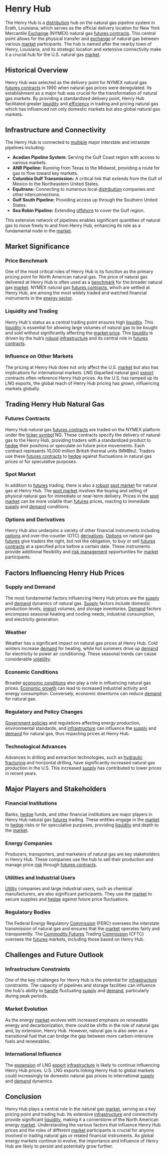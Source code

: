 # Henry Hub

The Henry Hub is a [distribution](../d/distribution.md) hub on the natural gas pipeline system in Erath, Louisiana, which serves as the official delivery location for New York Mercantile [Exchange](../e/exchange.md) (NYMEX) natural gas [futures contracts](../f/futures_contracts.md). This central point allows for the physical transfer and [exchange](../e/exchange.md) of natural gas between various [market](../m/market.md) participants. The hub is named after the nearby town of Henry, Louisiana, and its strategic location and extensive connectivity make it a crucial hub for the U.S. natural gas [market](../m/market.md).

## Historical Overview

Henry Hub was selected as the delivery point for NYMEX natural gas [futures contracts](../f/futures_contracts.md) in 1990 when natural gas prices were deregulated. Its establishment as a major hub was crucial for the transformation of natural gas markets. By providing a standardized delivery point, Henry Hub facilitated greater [liquidity](../l/liquidity.md) and [efficiency](../e/efficiency.md) in trading and pricing natural gas which has influenced not only domestic markets but also global natural gas markets.

## Infrastructure and Connectivity

The Henry Hub is connected to [multiple](../m/multiple.md) major interstate and intrastate pipelines including:

- **Acadian Pipeline System:** Serving the Gulf Coast region with access to various markets.
- **ANR Pipeline:** Running from Texas to the Midwest, providing a route for gas to flow toward key markets.
- **Columbia Gulf Transmission:** A critical link that extends from the Gulf of Mexico to the Northeastern United States.
- **Equitrans:** Connecting to numerous local [distribution](../d/distribution.md) companies and other interconnections.
- **Gulf South Pipeline:** Providing access up through the Southern United States.
- **Sea Robin Pipeline:** Extending [offshore](../o/offshore.md) to cover the Gulf region.

This extensive network of pipelines enables significant quantities of natural gas to move freely to and from Henry Hub, enhancing its role as a fundamental node in the [market](../m/market.md).

## Market Significance

### Price Benchmark

One of the most critical roles of Henry Hub is its function as the primary pricing point for North American natural gas. The price of natural gas delivered at Henry Hub is often used as a [benchmark](../b/benchmark.md) for the broader natural gas [market](../m/market.md). NYMEX natural gas [futures contracts](../f/futures_contracts.md), which are settled at Henry Hub, are among the most widely traded and watched financial instruments in the [energy sector](../e/energy_sector.md).

### Liquidity and Trading

Henry Hub's status as a central trading point ensures high [liquidity](../l/liquidity.md). This [liquidity](../l/liquidity.md) is essential for allowing large volumes of natural gas to be bought and sold without significantly affecting the [market price](../m/market_price.md). This [liquidity](../l/liquidity.md) is driven by the hub’s [robust](../r/robust.md) [infrastructure](../i/infrastructure.md) and its central role in [futures contracts](../f/futures_contracts.md).

### Influence on Other Markets

The pricing at Henry Hub does not only affect the U.S. [market](../m/market.md) but also has implications for international markets. LNG (liquefied natural gas) [export](../e/export.md) contracts often reference Henry Hub prices. As the U.S. has ramped up its LNG exports, the global reach of Henry Hub pricing has grown, influencing markets globally.

## Trading Henry Hub Natural Gas

### Futures Contracts

Henry Hub natural gas [futures contracts](../f/futures_contracts.md) are traded on the NYMEX platform under the [ticker symbol](../t/ticker_symbol.md) NG. These contracts specify the delivery of natural gas to the Henry Hub, providing traders with a standardized product to [hedge](../h/hedge.md) their positions or speculate on future price movements. Each contract represents 10,000 million British thermal units (MMBtu). Traders use these [futures contracts](../f/futures_contracts.md) to [hedge](../h/hedge.md) against fluctuations in natural gas prices or for speculative purposes.

### Spot Market

In addition to [futures](../f/futures.md) trading, there is also a [robust](../r/robust.md) [spot market](../s/spot_market.md) for natural gas at Henry Hub. The [spot market](../s/spot_market.md) involves the buying and selling of physical natural gas for immediate or near-term delivery. Prices in the [spot market](../s/spot_market.md) can be more volatile than [futures](../f/futures.md) prices, reacting to immediate [supply](../s/supply.md) and [demand](../d/demand.md) conditions.

### Options and Derivatives

Henry Hub also underpins a variety of other financial instruments including [options](../o/options.md) and over-the-counter (OTC) [derivatives](../d/derivatives.md). [Options](../o/options.md) on natural gas [futures](../f/futures.md) give traders the right, but not the obligation, to buy or sell [futures contracts](../f/futures_contracts.md) at a specified price before a certain date. These instruments provide additional flexibility and [risk management](../r/risk_management.md) opportunities for [market](../m/market.md) participants.

## Factors Influencing Henry Hub Prices

### Supply and Demand

The most fundamental factors influencing Henry Hub prices are the [supply](../s/supply.md) and [demand](../d/demand.md) dynamics of natural gas. [Supply](../s/supply.md) factors include domestic production levels, [import](../i/import.md) volumes, and storage inventories. [Demand](../d/demand.md) factors encompass seasonal heating and cooling needs, industrial consumption, and electricity generation.

### Weather

Weather has a significant impact on natural gas prices at Henry Hub. Cold winters increase [demand](../d/demand.md) for heating, while hot summers drive up [demand](../d/demand.md) for electricity to power air conditioning. These seasonal trends can cause considerable [volatility](../v/volatility.md).

### Economic Conditions

Broader [economic conditions](../e/economic_conditions.md) also play a role in influencing natural gas prices. [Economic growth](../e/economic_growth.md) can lead to increased industrial activity and energy consumption. Conversely, economic downturns can reduce [demand](../d/demand.md) for natural gas.

### Regulatory and Policy Changes

[Government policies](../g/government_policies_in_trading.md) and regulations affecting energy production, environmental standards, and [infrastructure](../i/infrastructure.md) can influence the [supply](../s/supply.md) and [demand](../d/demand.md) for natural gas, thus impacting prices at Henry Hub.

### Technological Advances

Advances in drilling and extraction technologies, such as [hydraulic fracturing](../h/hydraulic_fracturing.md) and horizontal drilling, have significantly increased natural gas production in the U.S. This increased [supply](../s/supply.md) has contributed to lower prices in recent years.

## Major Players and Stakeholders

### Financial Institutions

Banks, [hedge](../h/hedge.md) funds, and other financial institutions are major players in Henry Hub natural gas [futures](../f/futures.md) trading. These entities engage in the [market](../m/market.md) to [hedge](../h/hedge.md) risks or for speculative purposes, providing [liquidity](../l/liquidity.md) and depth to the [market](../m/market.md).

### Energy Companies

Producers, transporters, and marketers of natural gas are key stakeholders in Henry Hub. These companies use the hub to sell their production and manage price [risk](../r/risk.md) through [futures contracts](../f/futures_contracts.md).

### Utilities and Industrial Users

[Utility](../u/utility.md) companies and large industrial users, such as chemical manufacturers, are also significant participants. They use the [market](../m/market.md) to secure supplies and [hedge](../h/hedge.md) against future price fluctuations.

### Regulatory Bodies

The Federal Energy Regulatory [Commission](../c/commission.md) (FERC) oversees the interstate transmission of natural gas and ensures that the [market](../m/market.md) operates fairly and transparently. The [Commodity Futures](../c/commodity_futures.md) Trading [Commission](../c/commission.md) (CFTC) oversees the [futures](../f/futures.md) markets, including those based on Henry Hub.

## Challenges and Future Outlook

### Infrastructure Constraints

One of the key challenges for Henry Hub is the potential for [infrastructure](../i/infrastructure.md) constraints. The capacity of pipelines and storage facilities can influence the hub's ability to [handle](../h/handle.md) fluctuating [supply](../s/supply.md) and [demand](../d/demand.md), particularly during peak periods.

### Market Evolution

As the energy [market](../m/market.md) evolves with increased emphasis on renewable energy and decarbonization, there could be shifts in the role of natural gas and, by extension, Henry Hub. However, natural gas is also seen as a transitional fuel that can bridge the gap between more carbon-intensive fuels and renewables.

### International Influence

The [expansion](../e/expansion.md) of LNG [export](../e/export.md) [infrastructure](../i/infrastructure.md) is likely to continue influencing Henry Hub prices. U.S. LNG exports linking Henry Hub to global markets could increasingly tie domestic natural gas prices to international [supply](../s/supply.md) and [demand](../d/demand.md) dynamics.

## Conclusion

Henry Hub plays a central role in the natural gas [market](../m/market.md), serving as a key pricing point and trading hub. Its extensive [infrastructure](../i/infrastructure.md) and connectivity provide significant [liquidity](../l/liquidity.md), making it a cornerstone of the North American energy [market](../m/market.md). Understanding the various factors that influence Henry Hub prices and the roles of different [market](../m/market.md) participants is crucial for anyone involved in trading natural gas or related financial instruments. As global energy markets continue to evolve, the importance and influence of Henry Hub are likely to persist and potentially grow further.
